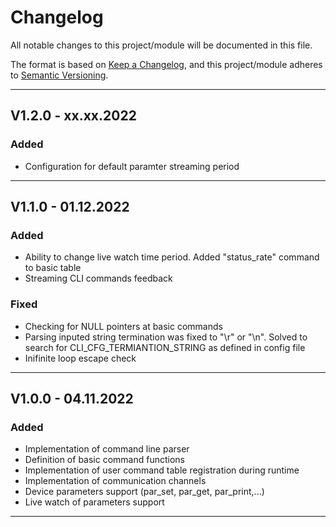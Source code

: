 # Changelog
All notable changes to this project/module will be documented in this file.

The format is based on [Keep a Changelog](https://keepachangelog.com/en/1.0.0/),
and this project/module adheres to [Semantic Versioning](https://semver.org/spec/v2.0.0.html).

---
## V1.2.0 - xx.xx.2022

### Added
 - Configuration for default paramter streaming period


---
## V1.1.0 - 01.12.2022

### Added
 - Ability to change live watch time period. Added "status_rate" command to basic table
 - Streaming CLI commands feedback

### Fixed
 - Checking for NULL pointers at basic commands
 - Parsing inputed string termination was fixed to "\r" or "\n". Solved to search for CLI_CFG_TERMIANTION_STRING as defined in config file
 - Inifinite loop escape check

---
## V1.0.0 - 04.11.2022

### Added
 - Implementation of command line parser
 - Definition of basic command functions
 - Implementation of user command table registration during runtime
 - Implementation of communication channels
 - Device parameters support (par_set, par_get, par_print,...)
 - Live watch of parameters support
---
